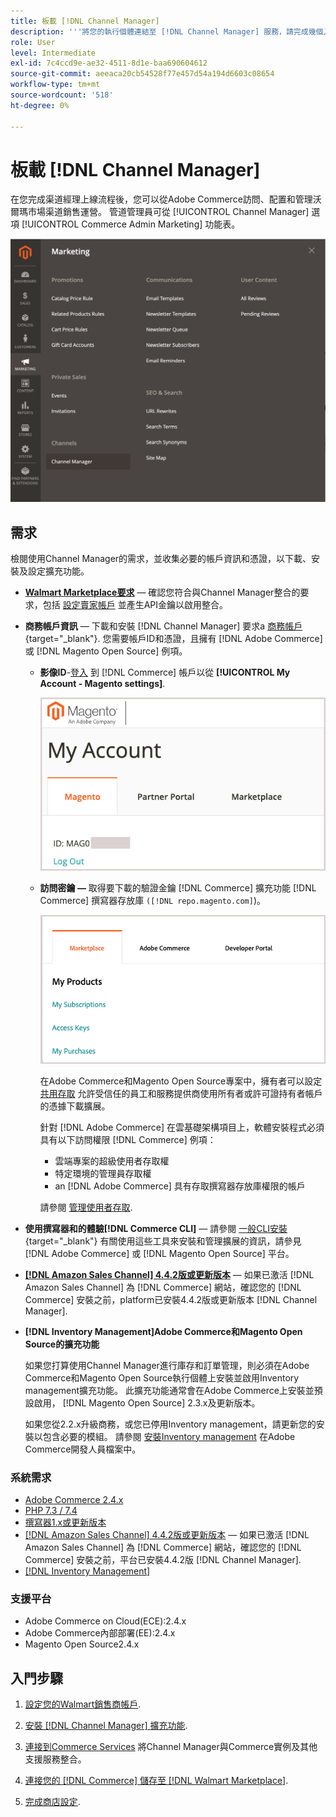 ```yaml
---
title: 板載 [!DNL Channel Manager]
description: '''將您的執行個體連結至 [!DNL Channel Manager] 服務，請完成幾個入門步驟。'
role: User
level: Intermediate
exl-id: 7c4ccd9e-ae32-4511-8d1e-baa690604612
source-git-commit: aeeaca20cb54528f77e457d54a194d6603c08654
workflow-type: tm+mt
source-wordcount: '518'
ht-degree: 0%

---
```



# 板載 [!DNL Channel Manager]

在您完成渠道經理上線流程後，您可以從Adobe Commerce訪問、配置和管理沃爾瑪市場渠道銷售運營。 管道管理員可從 [!UICONTROL Channel Manager] 選項 [!UICONTROL Commerce Admin Marketing] 功能表。

![[!DNL Channel Manager] 選項](assets/channel-manager-admin-view.png)

## 需求

檢閱使用Channel Manager的需求，並收集必要的帳戶資訊和憑證，以下載、安裝及設定擴充功能。

- **[Walmart Marketplace要求](walmart-requirements.md)** — 確認您符合與Channel Manager整合的要求，包括 [設定賣家帳戶](https://sellerhelp.walmart.com/seller/s/guide?article=000008219) 並產生API金鑰以啟用整合。

- **商務帳戶資訊** — 下載和安裝 [!DNL Channel Manager] 要求a [商務帳戶](https://docs.magento.com/user-guide/magento/magento-account.html){target="_blank"}. 您需要帳戶ID和憑證，且擁有 [!DNL Adobe Commerce] 或 [!DNL Magento Open Source] 例項。

   - **影像ID**-[登入](https://account.magento.com/customer/account/login/) 到 [!DNL Commerce] 帳戶以從 **[!UICONTROL My Account - Magento settings]**.

      ![[!DNL MAGEID] on [!DNL Commerce] 帳戶設定](assets/mageid-my-commerce-account.png)

   - **訪問密鑰 —** 取得要下載的驗證金鑰 [!DNL Commerce] 擴充功能 [!DNL Commerce] 撰寫器存放庫 `([!DNL repo.magento.com]`)。

      ![[!UICONTROL Commerce Marketplace access keys]](assets/commerce-marketplace-access-keys.png)

      在Adobe Commerce和Magento Open Source專案中，擁有者可以設定 [共用存取](https://docs.magento.com/user-guide/magento/magento-account-share.html) 允許受信任的員工和服務提供商使用所有者或許可證持有者帳戶的憑據下載擴展。

      針對 [!DNL Adobe Commerce] 在雲基礎架構項目上，軟體安裝程式必須具有以下訪問權限 [!DNL Commerce] 例項：

      - 雲端專案的超級使用者存取權
      - 特定環境的管理員存取權
      - an [!DNL Adobe Commerce] 具有存取撰寫器存放庫權限的帳戶

      請參閱 [管理使用者存取](https://devdocs.magento.com/cloud/project/user-admin.html).


- **使用撰寫器和的體驗[!DNL Commerce CLI]** — 請參閱 [一般CLI安裝](https://devdocs.magento.com/extensions/install/){target="_blank"} 有關使用這些工具來安裝和管理擴展的資訊，請參見 [!DNL Adobe Commerce] 或 [!DNL Magento Open Source] 平台。

- **[[!DNL Amazon Sales Channel] 4.4.2版或更新版本](https://experienceleague.adobe.com/docs/commerce-channels/amazon/release-notes.html)** — 如果已激活 [!DNL Amazon Sales Channel] 為 [!DNL Commerce] 網站，確認您的 [!DNL Commerce] 安裝之前，platform已安裝4.4.2版或更新版本 [!DNL Channel Manager].

- **[!DNL Inventory Management]Adobe Commerce和Magento Open Source的擴充功能**

   如果您打算使用Channel Manager進行庫存和訂單管理，則必須在Adobe Commerce和Magento Open Source執行個體上安裝並啟用Inventory management擴充功能。 此擴充功能通常會在Adobe Commerce上安裝並預設啟用， [!DNL Magento Open Source] 2.3.x及更新版本。

   如果您從2.2.x升級商務，或您已停用Inventory management，請更新您的安裝以包含必要的模組。 請參閱 [安裝Inventory management](https://devdocs.magento.com/extensions/inventory-management/) 在Adobe Commerce開發人員檔案中。

### 系統需求

- [Adobe Commerce 2.4.x](https://devdocs.magento.com/release/released-versions.html)
- [PHP 7.3 / 7.4](https://devdocs.magento.com/guides/v2.4/install-gde/prereq/php-settings.html)
- [撰寫器1.x或更新版本](https://devdocs.magento.com/cloud/reference/cloud-composer.html)
- [[!DNL Amazon Sales Channel] 4.4.2版或更新版本](https://experienceleague.adobe.com/docs/commerce-channels/amazon/release-notes.html) — 如果已激活 [!DNL Amazon Sales Channel] 為 [!DNL Commerce] 網站，確認您的 [!DNL Commerce] 安裝之前，平台已安裝4.4.2版 [!DNL Channel Manager].
- [[!DNL Inventory Management]](https://devdocs.magento.com/extensions/inventory-management/)

### 支援平台

- Adobe Commerce on Cloud(ECE):2.4.x
- Adobe Commerce內部部署(EE):2.4.x
- Magento Open Source2.4.x

## 入門步驟

1. [設定您的Walmart銷售商帳戶](https://seller.walmart.com/signup?q=&amp;origin=solution_provider&amp;src=0014M00001zivMp).

1. [安裝 [!DNL Channel Manager] 擴充功能](install.md).

1. [連接到Commerce Services](connect.md) 將Channel Manager與Commerce實例及其他支援服務整合。

1. [連接您的 [!DNL Commerce] 儲存至 [!DNL Walmart Marketplace]](connect-marketplace.md).

1. [完成商店設定](complete-sales-channel-store-setup.md).
